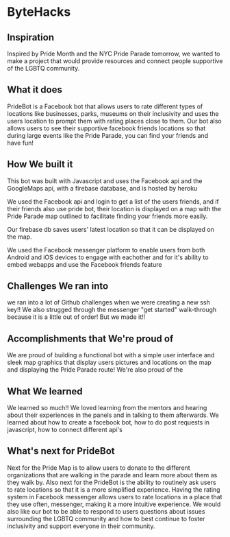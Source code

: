 # ByteHacks

## Inspiration

Inspired by Pride Month and the NYC Pride Parade tomorrow, we wanted to make a project that would provide resources and connect people supportive of the LGBTQ community.

## What it does

PrideBot is a Facebook bot that allows users to rate different types of locations like businesses, parks, museums on their inclusivity and uses the users location to prompt them with rating places close to them. Our bot also allows users to see their supportive facebook friends locations so that during large events like the Pride Parade, you can find your friends and have fun!

## How We built it

This bot was built with Javascript and uses the Facebook api and the GoogleMaps api, with a firebase database, and is hosted by heroku

We used the Facebook api and login to get a list of the users friends, and if their friends also use pride bot, their location is displayed on a map with the Pride Parade map outlined to facilitate finding your friends more easily.

Our firebase db saves users' latest location so that it can be displayed on the map.

We used the Facebook messenger platform to enable users from both Android and iOS devices to engage with eachother and for it's ability to embed webapps and use the Facebook friends feature

## Challenges We ran into

we ran into a lot of Github challenges when we were creating a new ssh key!! We also strugged through the messenger "get started" walk-through because it is a little out of order! But we made it!!

## Accomplishments that We're proud of

We are proud of building a functional bot with a simple user interface and sleek map graphics that display users pictures and locations on the map and displaying the Pride Parade route! We're also proud of the 

## What We learned

We learned so much!! We loved learning from the mentors and hearing about their experiences in the panels and in talking to them afterwards. We learned about how to create a facebook bot, how to do post requests in javascript, how to connect different api's 

## What's next for PrideBot

Next for the Pride Map is to allow users to donate to the different organizations that are walking in the parade and learn more about them as they walk by. Also next for the PrideBot is the ability to routinely ask users to rate locations so that it is a more simplified experience. Having the rating system in Facebook messenger allows users to rate locations in a place that they use often, messenger, making it a more intuitive experience. We would also like our bot to be able to respond to users questions about issues surrounding the LGBTQ community and how to best continue to foster inclusivity and support everyone in their community.
